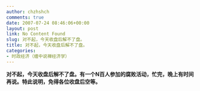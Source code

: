 ```yaml
---
author: chzhshch
comments: true
date: 2007-07-24 08:46:06+00:00
layout: post
link: No Content Found
slug: 对不起，今天收盘后解不了盘。
title: 对不起，今天收盘后解不了盘。
categories:
- 时政经济（缠中说禅经济学）
---
```


			

**对不起，今天收盘后解不了盘。有一个N百人参加的腐败活动，忙完，晚上有时间再说。特此说明，免得各位收盘后空等。**
